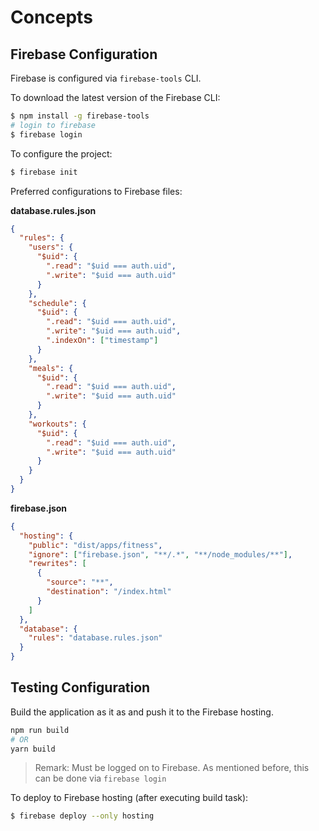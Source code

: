 # Concepts

## Firebase Configuration

Firebase is configured via `firebase-tools` CLI.

To download the latest version of the Firebase CLI:

```bash
$ npm install -g firebase-tools
# login to firebase
$ firebase login
```

To configure the project:

```bash
$ firebase init
```

Preferred configurations to Firebase files:

**database.rules.json**

```json
{
  "rules": {
    "users": {
      "$uid": {
        ".read": "$uid === auth.uid",
        ".write": "$uid === auth.uid"
      }
    },
    "schedule": {
      "$uid": {
        ".read": "$uid === auth.uid",
        ".write": "$uid === auth.uid",
        ".indexOn": ["timestamp"]
      }
    },
    "meals": {
      "$uid": {
        ".read": "$uid === auth.uid",
        ".write": "$uid === auth.uid"
      }
    },
    "workouts": {
      "$uid": {
        ".read": "$uid === auth.uid",
        ".write": "$uid === auth.uid"
      }
    }
  }
}
```

**firebase.json**

```json
{
  "hosting": {
    "public": "dist/apps/fitness",
    "ignore": ["firebase.json", "**/.*", "**/node_modules/**"],
    "rewrites": [
      {
        "source": "**",
        "destination": "/index.html"
      }
    ]
  },
  "database": {
    "rules": "database.rules.json"
  }
}
```

## Testing Configuration

Build the application as it as and push it to the Firebase hosting.

```bash
npm run build
# OR
yarn build
```

> Remark: Must be logged on to Firebase. As mentioned before, this can be done via `firebase login`

To deploy to Firebase hosting (after executing build task):

```bash
$ firebase deploy --only hosting
```
